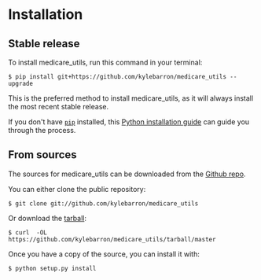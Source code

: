 # Installation


## Stable release

To install medicare_utils, run this command in your terminal:

```
$ pip install git+https://github.com/kylebarron/medicare_utils --upgrade

```

This is the preferred method to install medicare_utils, as it will always install the most recent stable release.

If you don't have [`pip`](https://pip.pypa.io) installed, this [Python installation guide](http://docs.python-guide.org/en/latest/starting/installation/) can guide you through the process.

## From sources

The sources for medicare_utils can be downloaded from the [Github repo](https://github.com/kylebarron/medicare_utils).

You can either clone the public repository:

```
$ git clone git://github.com/kylebarron/medicare_utils
```

Or download the [tarball](https://github.com/kylebarron/medicare_utils/tarball/master):

```
$ curl  -OL https://github.com/kylebarron/medicare_utils/tarball/master
```

Once you have a copy of the source, you can install it with:

```
$ python setup.py install
```
